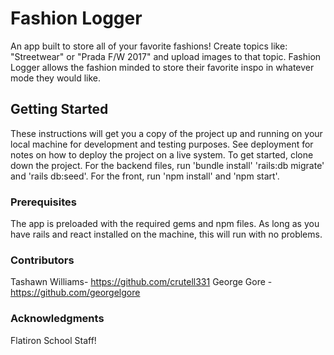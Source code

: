 # Fashion Logger

An app built to store all of your favorite fashions! Create topics like: "Streetwear" or "Prada F/W 2017" and upload images to that topic. Fashion Logger allows the fashion minded to store their favorite inspo in whatever mode they would like.

## Getting Started

These instructions will get you a copy of the project up and running on your local machine for development and testing purposes. See deployment for notes on how to deploy the project on a live system.
To get started, clone down the project. For the backend files, run 'bundle install' 'rails:db migrate' and 'rails db:seed'. For the front, run 'npm install' and 'npm start'.

### Prerequisites

The app is preloaded with the required gems and npm files. As long as you have rails and react installed on the machine, this will run with no problems.

### Contributors

Tashawn Williams- https://github.com/crutell331
George Gore - https://github.com/georgelgore

### Acknowledgments

Flatiron School Staff!
